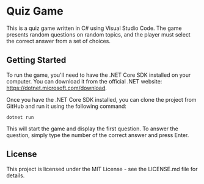 # Quiz Game

This is a quiz game written in C# using Visual Studio Code. The game presents random questions on random topics, and the player must select the correct answer from a set of choices.

## Getting Started

To run the game, you'll need to have the .NET Core SDK installed on your computer. You can download it from the official .NET website: https://dotnet.microsoft.com/download.

Once you have the .NET Core SDK installed, you can clone the project from GitHub and run it using the following command:

```
dotnet run
```
This will start the game and display the first question. To answer the question, simply type the number of the correct answer and press Enter.

## License
This project is licensed under the MIT License - see the LICENSE.md file for details.
